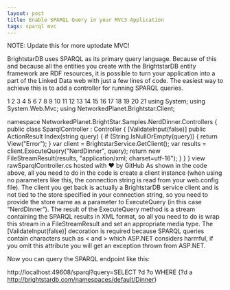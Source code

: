 ```yaml
---
layout: post
title: Enable SPARQL Query in your MVC3 Application
tags: sparql mvc
---
```


NOTE: Update this for more uptodate MVC!

BrightstarDB uses SPARQL as its primary query language. Because of this and because all the entities you create with the BrightstarDB entity framework are RDF resources, it is possible to turn your application into a part of the Linked Data web with just a few lines of code. The easiest way to achieve this is to add a controller for running SPARQL queries.

1
2
3
4
5
6
7
8
9
10
11
12
13
14
15
16
17
18
19
20
21
using System;
using System.Web.Mvc;
using NetworkedPlanet.Brightstar.Client;
 
namespace NetworkedPlanet.BrightStar.Samples.NerdDinner.Controllers
{
    public class SparqlController : Controller
    {
        [ValidateInput(false)]
        public ActionResult Index(string query)
        {
            if (String.IsNullOrEmpty(query))
            {
                return View("Error");
            }
            var client = BrightstarService.GetClient();
            var results = client.ExecuteQuery("NerdDinner", query);
            return new FileStreamResult(results, "application/xml; charset=utf-16");
        }
    }
}
view rawSparqlController.cs hosted with ❤ by GitHub
As shown in the code above, all you need to do in the code is create a client instance (when using no parameters like this, the connection string is read from your web.config file). The client you get back is actually a BrightstarDB service client and is not tied to the store specified in your connection string, so you need to provide the store name as a parameter to ExecuteQuery (in this case “NerdDinner”). The result of the ExecuteQuery method is a stream containing the SPARQL results in XML format, so all you need to do is wrap this stream in a FileStreamResult and set an appropriate media type. The [ValidateInput(false)] decoration is required because SPARQL queries contain characters such as < and > which ASP.NET considers harmful, if you omit this attribute you will get an exception thrown from ASP.NET.

Now you can query the SPARQL endpoint like this:

http://localhost:49608/sparql?query=SELECT ?d ?o WHERE {?d a <http://brightstardb.com/namespaces/default/Dinner>}